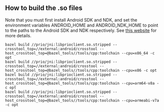 ## How to build the .so files

Note that you must first install Android SDK and NDK, and set the environment
variables ANDROID_HOME and ANDROID_NDK_HOME to point to the paths to the
Android SDK and NDK respectively. See
[this website](https://developer.android.com/ndk/guides) for more details.

```
bazel build //prio/jni:libprioclient.so.stripped --crosstool_top=//external:android/crosstool --host_crosstool_top=@bazel_tools//tools/cpp:toolchain --cpu=x86_64 -c opt
bazel build //prio/jni:libprioclient.so.stripped --crosstool_top=//external:android/crosstool --host_crosstool_top=@bazel_tools//tools/cpp:toolchain --cpu=x86 -c opt
bazel build //prio/jni:libprioclient.so.stripped --crosstool_top=//external:android/crosstool --host_crosstool_top=@bazel_tools//tools/cpp:toolchain --cpu=arm64-v8a -c opt
bazel build //prio/jni:libprioclient.so.stripped --crosstool_top=//external:android/crosstool --host_crosstool_top=@bazel_tools//tools/cpp:toolchain --cpu=armeabi-v7a -c opt
```
